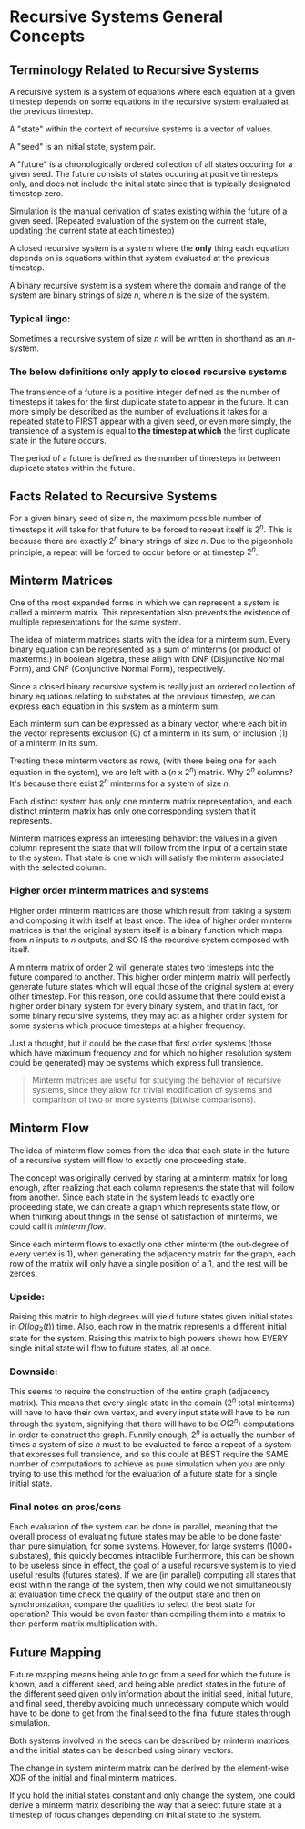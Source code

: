 # Recursive Systems General Concepts

## Terminology Related to Recursive Systems

A recursive system is a system of equations where each equation at a given timestep depends on some equations in the recursive system evaluated at the previous timestep.

A "state" within the context of recursive systems is a vector of values.

A "seed" is an initial state, system pair.

A "future" is a chronologically ordered collection of all states occuring for a given seed. The future consists of states occuring at positive timesteps only, and does not include the initial state since that is typically designated timestep zero.

Simulation is the manual derivation of states existing within the future of a given seed. (Repeated evaluation of the system on the current state, updating the current state at each timestep)

A closed recursive system is a system where the __only__ thing each equation depends on is equations within that system evaluated at the previous timestep.

A binary recursive system is a system where the domain and range of the system are binary strings of size $n$, where $n$ is the size of the system.

### Typical lingo:

Sometimes a recursive system of size $n$ will be written in shorthand as an $n$-system.

### The below definitions only apply to __closed__ recursive systems

The transience of a future is a positive integer defined as the number of timesteps it takes for the first duplicate state to appear in the future. It can more simply be described as the number of evaluations it takes for a repeated state to FIRST appear with a given seed, or even more simply, the transience of a system is equal to __the timestep at which__ the first duplicate state in the future occurs.

The period of a future is defined as the number of timesteps in between duplicate states within the future.

## Facts Related to Recursive Systems

For a given binary seed of size $n$, the maximum possible number of timesteps it will take for that future to be forced to repeat itself is $2^n$. This is because there are exactly $2^n$ binary strings of size $n$. Due to the pigeonhole principle, a repeat will be forced to occur before or at timestep $2^n$.

## Minterm Matrices

One of the most expanded forms in which we can represent a system is called a minterm matrix. This representation also prevents the existence of multiple representations for the same system.

The idea of minterm matrices starts with the idea for a minterm sum. Every binary equation can be represented as a sum of minterms (or product of maxterms.) In boolean algebra, these allign with DNF (Disjunctive Normal Form), and CNF (Conjunctive Normal Form), respectively.

Since a closed binary recursive system is really just an ordered collection of binary equations relating to substates at the previous timestep, we can express each equation in this system as a minterm sum.

Each minterm sum can be expressed as a binary vector, where each bit in the vector represents exclusion (0) of a minterm in its sum, or inclusion (1) of a minterm in its sum.

Treating these minterm vectors as rows, (with there being one for each equation in the system), we are left with a ($n$ x $2^n$) matrix. Why $2^n$ columns? It's because there exist $2^n$ minterms for a system of size $n$.

Each distinct system has only one minterm matrix representation, and each distinct minterm matrix has only one corresponding system that it represents.

Minterm matrices express an interesting behavior: the values in a given column represent the state that will follow from the input of a certain state to the system. That state is one which will satisfy the minterm associated with the selected column.

### Higher order minterm matrices and systems

Higher order minterm matrices are those which result from taking a system and composing it with itself at least once. The idea of higher order minterm matrices is that the original system itself is a binary function which maps from $n$ inputs to $n$ outputs, and SO IS the recursive system composed with itself. 

A minterm matrix of order 2 will generate states two timesteps into the future compared to another. This higher order minterm matrix will perfectly generate future states which will equal those of the original system at every other timestep. For this reason, one could assume that there could exist a higher order binary system for every binary system, and that in fact, for some binary recursive systems, they may act as a higher order system for some systems which produce timesteps at a higher frequency.

Just a thought, but it could be the case that first order systems (those which have maximum frequency and for which no higher resolution system could be generated) may be systems which express full transience.

> Minterm matrices are useful for studying the behavior of recursive systems, since they allow for trivial modification of systems and comparison of two or more systems (bitwise comparisons).

## Minterm Flow

The idea of minterm flow comes from the idea that each state in the future of a recursive system will flow to exactly one proceeding state.

The concept was originally derived by staring at a minterm matrix for long enough, after realizing that each column represents the state that will follow from another. Since each state in the system leads to exactly one proceeding state, we can create a graph which represents state flow, or when thinking about things in the sense of satisfaction of minterms, we could call it _minterm flow_.

Since each minterm flows to exactly one other minterm (the out-degree of every vertex is 1), when generating the adjacency matrix for the graph, each row of the matrix will only have a single position of a 1, and the rest will be zeroes.

### Upside:

Raising this matrix to high degrees will yield future states given initial states in $O(log_2(t))$ time. Also, each row in the matrix represents a different initial state for the system. Raising this matrix to high powers shows how EVERY single initial state will flow to future states, all at once.

### Downside:

This seems to require the construction of the entire graph (adjacency matrix). This means that every single state in the domain ($2^n$ total minterms) will have to have their own vertex, and every input state will have to be run through the system, signifying that there will have to be $O(2^n)$ computations in order to construct the graph. Funnily enough, $2^n$ is actually the number of times a system of size $n$ must to be evaluated to force a repeat of a system that expresses full transience, and so this could at BEST require the SAME number of computations to achieve as pure simulation when you are only trying to use this method for the evaluation of a future state for a single initial state.

### Final notes on pros/cons

Each evaluation of the system can be done in parallel, meaning that the overall process of evaluating future states may be able to be done faster than pure simulation, for some systems. However, for large systems (1000+ substates), this quickly becomes intractible Furthermore, this can be shown to be useless since in effect, the goal of a useful recursive system is to yield useful results (futures states). If we are (in parallel) computing all states that exist within the range of the system, then why could we not simultaneously at evaluation time check the quality of the output state and then on synchronization, compare the qualities to select the best state for operation? This would be even faster than compiling them into a matrix to then perform matrix multiplication with.

## Future Mapping

Future mapping means being able to go from a seed for which the future is known, and a different seed, and being able predict states in the future of the different seed given only information about the initial seed, initial future, and final seed, thereby avoiding much unnecessary compute which would have to be done to get from the final seed to the final future states through simulation.

Both systems involved in the seeds can be described by minterm matrices, and the initial states can be described using binary vectors.

The change in system minterm matrix can be derived by the element-wise XOR of the initial and final minterm matrices.

If you hold the initial states constant and only change the system, one could derive a minterm matrix describing the way that a select future state at a timestep of focus changes depending on initial state to the system.
